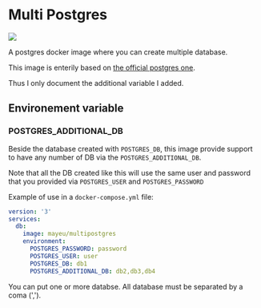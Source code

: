 # Multi Postgres

![](https://badgen.net/badge//mayeu%2Fmultipostgres/blue?icon=docker)

A postgres docker image where you can create multiple database.

This image is enterily based on [the official postgres
one](https://hub.docker.com/_/postgres/).

Thus I only document the additional variable I added.

## Environement variable

### POSTGRES\_ADDITIONAL\_DB

Beside the database created with `POSTGRES_DB`, this image provide support to
have any number of DB via the `POSTGRES_ADDITIONAL_DB`.

Note that all the DB created like this will use the same user and password that
you provided via `POSTGRES_USER` and `POSTGRES_PASSWORD`

Example of use in a `docker-compose.yml` file:
```yaml
version: '3'
services:
  db:
    image: mayeu/multipostgres
    environment:
      POSTGRES_PASSWORD: password
      POSTGRES_USER: user
      POSTGRES_DB: db1
      POSTGRES_ADDITIONAL_DB: db2,db3,db4
```

You can put one or more databse. All database must be separated by a coma
(',').
